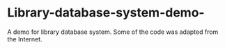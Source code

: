 # Library-database-system-demo-
A demo for library database system. Some of the code was adapted from the Internet. 
